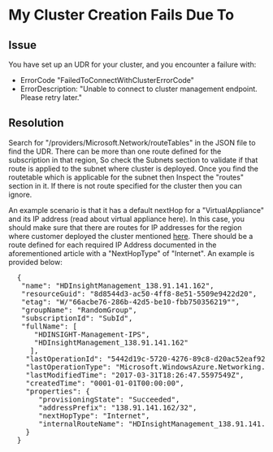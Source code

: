 
# My Cluster Creation Fails Due To 

## Issue
You have set up an UDR for your cluster, and you encounter a failure with:
* ErrorCode "FailedToConnectWithClusterErrorCode"
* ErrorDescription: "Unable to connect to cluster management endpoint. Please retry later."

## Resolution
Search for "/providers/Microsoft.Network/routeTables" in the JSON file to find the UDR. There can be more than one route defined for the subscription in that region, So check the Subnets section to validate if that route is applied to the subnet where cluster is deployed. Once you find the routetable which is applicable for the subnet then Inspect the "routes" section in it. If there is not route specified for the cluster then you can ignore.

An example scenario is that it has a default nextHop for a "VirtualAppliance" and its IP address (read about virtual appliance here). In this case, you should make sure that there are routes for IP addresses for the region where customer deployed the cluster mentioned [here](https://docs.microsoft.com/en-us/azure/hdinsight/hdinsight-extend-hadoop-virtual-network#hdinsight-nsg). There should be a route defined for each required IP Address documented in the aforementioned article with a "NextHopType" of "Internet". An example is provided below:
<pre>
  {
   "name": "HDInsightManagement_138.91.141.162",
   "resourceGuid": "8d8544d3-ac50-4ff8-8e51-5509e9422d20",
   "etag": "W/"66acbe76-286b-42d5-be10-fbb750356219"",
   "groupName": "RandomGroup",
   "subscriptionId": "SubId",
   "fullName": [
      "HDINSIGHT-Management-IPS",
      "HDInsightManagement_138.91.141.162"
     ],
    "lastOperationId": "5442d19c-5720-4276-89c8-d20ac52eaf92",
    "lastOperationType": "Microsoft.WindowsAzure.Networking.Nrp.Frontend.Operations.Csm.PutRouteOperation",
    "lastModifiedTime": "2017-03-31T18:26:47.5597549Z",
    "createdTime": "0001-01-01T00:00:00",
    "properties": {
       "provisioningState": "Succeeded",
       "addressPrefix": "138.91.141.162/32",
       "nextHopType": "Internet",
       "internalRouteName": "HDInsightManagement_138.91.141.162"
    }
  }
</pre>


